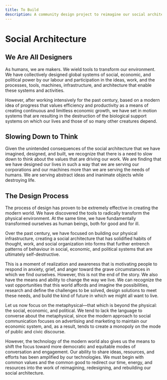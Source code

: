 ```yaml
---
title: To Build
description: A community design project to reimagine our social architecture
---
```


# Social Architecture

## We Are All Designers

As humans, we are makers. We wield tools to transform our environment. We have collectively designed global systems of social, economic, and political power by our labour and participation in the ideas, work, and the processes, tools, machines, infrastructure, and architecture that enable these systems and activities.

However, after working intensively for the past century, based on a modern idea of progress that values efficiency and productivity as a means of creating continuous and limitless economic growth, we have set in motion systems that are resulting in the destruction of the biological support systems on which our lives and those of so many other creatures depend.

## Slowing Down to Think

Given the unintended consequences of the social architecture that we have imagined, designed, and built, we recognize that there is a need to slow down to think about the values that are driving our work. We are finding that we have designed our lives in such a way that we are serving our corporations and our machines more than we are serving the needs of humans. We are serving abstract ideas and inanimate objects while destroying life.

## The Design Process

The process of design has proven to be extremely effective in creating the modern world. We have discovered the tools to radically transform the physical environment. At the same time, we have fundamentally transformed ourselves as human beings, both for good and for ill.

Over the past century, we have focused on building our physical infrastructure, creating a social architecture that has solidified habits of thought, work, and social organization into forms that further entrench patterns of behaviour in social, economic, and political systems that are ultimately self-destructive.

This is a moment of realization and awareness that is motivating people to respond in anxiety, grief, and anger toward the grave circumstances in which we find ourselves. However, this is not the end of the story. We also have the means and ability to change the way we live. We can recognize the vast opportunities that this world affords and imagine the possibilities, research and define the challenges to be solved, design solutions to meet these needs, and build the kind of future in which we might all want to live.

Let us now focus on the metaphysical—that which is beyond the physical: the social, economic, and political. We tend to lack the language to converse about the metaphysical, since the modern approach to social communication focuses on advertising and marketing to maintain our economic system, and, as a result, tends to create a monopoly on the mode of public and civic discourse.

However, the technology of the modern world also gives us the means to shift the focus toward more democratic and equitable modes of conversation and engagement. Our ability to share ideas, resources, and efforts has been amplified by our technologies. We must begin with common values and the common good to redirect our time, energy, and resources into the work of reimagining, redesigning, and rebuilding our social architecture.
